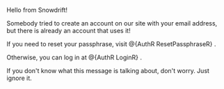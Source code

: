 Hello from Snowdrift!

Somebody tried to create an account on our site with your email address,
but there is already an account that uses it!

If you need to reset your passphrase, visit
@{AuthR ResetPassphraseR} .

Otherwise, you can log in at @{AuthR LoginR} .

If you don't know what this message is talking about, don't worry. Just
ignore it.
